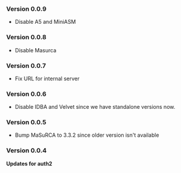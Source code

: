 ### Version 0.0.9
- Disable A5 and MiniASM

### Version 0.0.8
- Disable Masurca

### Version 0.0.7
- Fix URL for internal server

### Version 0.0.6
- Disable IDBA and Velvet since we have standalone versions now.

### Version 0.0.5
- Bump MaSuRCA to 3.3.2 since older version isn't available

### Version 0.0.4
__Updates for auth2__


